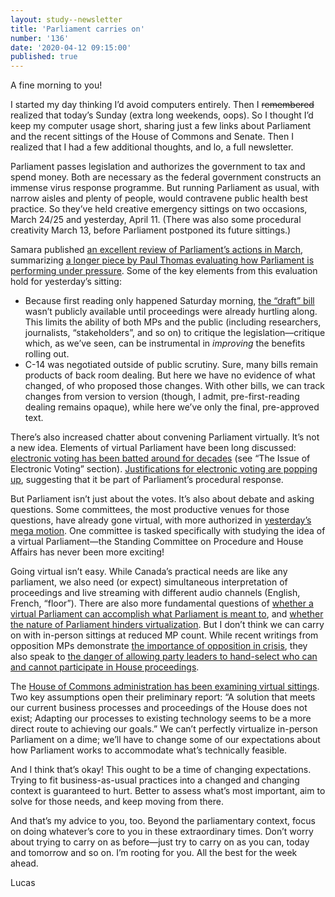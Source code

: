 ```yaml
---
layout: study--newsletter
title: 'Parliament carries on'
number: '136'
date: '2020-04-12 09:15:00'
published: true
---
```


A fine morning to you!

I started my day thinking I’d avoid computers entirely. Then I ~~remembered~~ realized that today’s Sunday (extra long weekends, oops). So I thought I’d keep my computer usage short, sharing just a few links about Parliament and the recent sittings of the House of Commons and Senate. Then I realized that I had a few additional thoughts, and lo, a full newsletter.

Parliament passes legislation and authorizes the government to tax and spend money. Both are necessary as the federal government constructs an immense virus response programme. But running Parliament as usual, with narrow aisles and plenty of people, would contravene public health best practice. So they’ve held creative emergency sittings on two occasions, March 24/25 and yesterday, April 11. (There was also some procedural creativity March 13, before Parliament postponed its future sittings.)

Samara published [an excellent review of Parliament’s actions in March](https://www.samaracanada.com/samarablog/blog-post/samara-main-blog/2020/04/02/parliament-under-pressure-evaluating-parliament-s-performance-in-response-to-covid-19), summarizing [a longer piece by Paul Thomas evaluating how Parliament is performing under pressure](https://www.samaracanada.com/democracy-monitor/parliament-under-pressure). Some of the key elements from this evaluation hold for yesterday’s sitting:

- Because first reading only happened Saturday morning, [the “draft” bill](https://www.parl.ca/LegisInfo/BillDetails.aspx?Language=E&billId=10716060) wasn’t publicly available until proceedings were already hurtling along. This limits the ability of both MPs and the public (including researchers, journalists, “stakeholders”, and so on) to critique the legislation—critique which, as we’ve seen, can be instrumental in _improving_ the benefits rolling out.
- C-14 was negotiated outside of public scrutiny. Sure, many bills remain products of back room dealing. But here we have no evidence of what changed, of who proposed those changes. With other bills, we can track changes from version to version (though, I admit, pre-first-reading dealing remains opaque), while here we’ve only the final, pre-approved text.

There’s also increased chatter about convening Parliament virtually. It’s not a new idea. Elements of virtual Parliament have been long discussed: [electronic voting has been batted around for decades](https://www.ourcommons.ca/procedure-book-livre/document.aspx?sbdid=37461d8b-10dc-48a4-99a8-8a843ba16e8a&sbpidx=5) (see “The Issue of Electronic Voting” section). [Justifications for electronic voting are popping up](https://policyoptions.irpp.org/magazines/march-2020/online-voting-entirely-possible-for-mps-during-times-of-crisis/), suggesting that it be part of Parliament’s procedural response.

But Parliament isn’t just about the votes. It’s also about debate and asking questions. Some committees, the most productive venues for those questions, have already gone virtual, with more authorized in [yesterday’s mega motion](https://www.ourcommons.ca/DocumentViewer/en/house/latest/journals?meetingNumber=33#%20TABLE10718062). One committee is tasked specifically with studying the idea of a virtual Parliament—the Standing Committee on Procedure and House Affairs has never been more exciting!

Going virtual isn’t easy. While Canada’s practical needs are like any parliament, we also need (or expect) simultaneous interpretation of proceedings and live streaming with different audio channels (English, French, “floor”). There are also more fundamental questions of [whether a virtual Parliament can accomplish what Parliament is meant to](https://www.theglobeandmail.com/opinion/article-parliament-is-an-essential-service-and-it-cannot-be-done-virtually/), and [whether the nature of Parliament hinders virtualization](https://www.psa.ac.uk/insight-plus/blog/seven-reasons-why-parliaments-struggle-digital). But I don’t think we can carry on with in-person sittings at reduced MP count. While recent writings from opposition MPs demonstrate [the importance of opposition in crisis](https://www.macleans.ca/opinion/if-the-coronavirus-emergency-legislation-is-any-indication-parliament-must-remain-open/), they also speak to [the danger of allowing party leaders to hand-select who can and cannot participate in House proceedings](https://scottreid.ca/why-i-am-in-the-house-today/).

The [House of Commons administration has been examining virtual sittings](https://www.ourcommons.ca/Content/Newsroom/Articles/COVID-19-SpeakerVitualSittingsResponse-2020-04-07-e.pdf#page=6). Two key assumptions open their preliminary report: “A solution that meets our current business processes and proceedings of the House does not exist; Adapting our processes to existing technology seems to be a more direct route to achieving our goals.” We can’t perfectly virtualize in-person Parliament on a dime; we’ll have to change some of our expectations about how Parliament works to accommodate what’s technically feasible.

And I think that’s okay! This ought to be a time of changing expectations. Trying to fit business-as-usual practices into a changed and changing context is guaranteed to hurt. Better to assess what’s most important, aim to solve for those needs, and keep moving from there.

And that’s my advice to you, too. Beyond the parliamentary context, focus on doing whatever’s core to you in these extraordinary times. Don’t worry about trying to carry on as before—just try to carry on as you can, today and tomorrow and so on. I’m rooting for you. All the best for the week ahead.

Lucas